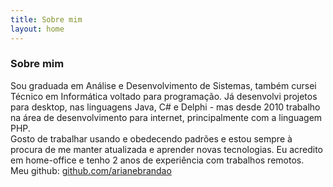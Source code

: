 ```yaml
---
title: Sobre mim
layout: home
---
```


<div class="container">
    <div class="conteudo">
        <div class="sobre">
            <h3 class="title is-3 has-text-centered">Sobre mim</h3>
            <p class="sobre-texto">
                Sou graduada em Análise e Desenvolvimento de Sistemas, também cursei Técnico em Informática voltado para programação. Já desenvolvi projetos para desktop, nas linguagens Java, C# e Delphi - mas desde 2010 trabalho na área de desenvolvimento para internet, principalmente com a linguagem PHP.<br/>
                Gosto de trabalhar usando e obedecendo padrões e estou sempre à procura de me manter atualizada e aprender novas tecnologias.
                Eu acredito em home-office e tenho 2 anos de experiência com trabalhos remotos.<br/>
                Meu github: <a href="https://github.com/arianebrandao" onclick="window.open(this.href); return false;">github.com/arianebrandao</a>
            </p>
        </div>
    </div>
</div>
